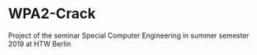 # WPA2-Crack
Project of the seminar Special Computer Engineering in summer semester 2019 at HTW Berlin
